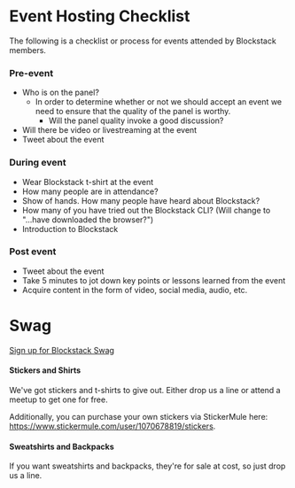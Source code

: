 # Event Hosting Checklist

The following is a checklist or process for events attended by Blockstack members.

### Pre-event

* Who is on the panel?
  * In order to determine whether or not we should accept an event we need to ensure that the quality of the panel is worthy.
    * Will the panel quality invoke a good discussion?
* Will there be video or livestreaming at the event
* Tweet about the event

### During event

* Wear Blockstack t-shirt at the event
* How many people are in attendance?
* Show of hands. How many people have heard about Blockstack?
* How many of you have tried out the Blockstack CLI? (Will change to "...have downloaded the browser?")
* Introduction to Blockstack

### Post event

* Tweet about the event
* Take 5 minutes to jot down key points or lessons learned from the event
* Acquire content in the form of video, social media, audio, etc.

# Swag

[Sign up for Blockstack Swag](https://github.com/blockstack/blockstack/issues/96)

#### Stickers and Shirts

We've got stickers and t-shirts to give out. Either drop us a line or attend a meetup to get one for free.

Additionally, you can purchase your own stickers via StickerMule here: https://www.stickermule.com/user/1070678819/stickers.

#### Sweatshirts and Backpacks

If you want sweatshirts and backpacks, they're for sale at cost, so just drop us a line.